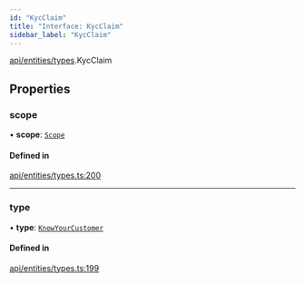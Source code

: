 ```yaml
---
id: "KycClaim"
title: "Interface: KycClaim"
sidebar_label: "KycClaim"
---
```


[api/entities/types](../../../../../modules/API/Entities/Types/Types.md).KycClaim

## Properties

### scope

• **scope**: [`Scope`](../Scope/Scope.md)

#### Defined in

[api/entities/types.ts:200](https://github.com/PolymeshAssociation/polymesh-sdk/blob/995f17653/src/api/entities/types.ts#L200)

___

### type

• **type**: [`KnowYourCustomer`](../../../../../enums/API/Entities/Types/ClaimType/ClaimType.md#knowyourcustomer)

#### Defined in

[api/entities/types.ts:199](https://github.com/PolymeshAssociation/polymesh-sdk/blob/995f17653/src/api/entities/types.ts#L199)
